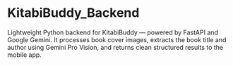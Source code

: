 # KitabiBuddy_Backend
Lightweight Python backend for KitabiBuddy — powered by FastAPI and Google Gemini. It processes book cover images, extracts the book title and author using Gemini Pro Vision, and returns clean structured results to the mobile app.
